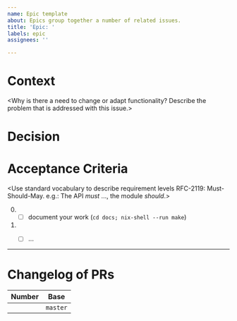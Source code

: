 ```yaml
---
name: Epic template
about: Epics group together a number of related issues.
title: 'Epic: '
labels: epic
assignees: ''

---
```


# Context

<Why is there a need to change or adapt functionality? Describe the problem that is addressed with this issue.>


# Decision

<Indicate all details of decisions for how to proceed.>


# Acceptance Criteria

<Use standard vocabulary to describe requirement levels RFC-2119: Must-Should-May.
e.g.: The API _must_ ..., the module _should_.>

0. - [ ] document your work (`cd docs; nix-shell --run make`)
1. - [ ] ...


---

# Changelog of PRs

| Number    | Base      |
| ---       | ---       |
| [][PR-1] | `master` |

[PR-1]: https://github.com/input-output-hk/iohk-monitoring-framework/pull/
